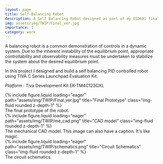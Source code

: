 ```yaml
---
layout: page
title: Self-Balancing Robot
description: A Self Balancing Robot designed as part of my ESD601 final project.
img: assets/img/TWIP/Final_ver.jpg
importance: 1
category: work
---
```


A balancing robot is a common demonstration of controls in a dynamic system. Due to the inherent instability of the equilibrium point, appropriate controllability and observability measures must be undertaken to stabilize the system about the desired equilibrium point.

In this project I designed and build a self balancing PID controlled robot using TIVA C Series Launchpad Evaluation Kit.

*Platform :* Tiva Development Kit EK-TM4C123GXL


<div class="row">
    <div class="col-sm mt-3 mt-md-0">
        {% include figure.liquid loading="eager" path="assets/img/TWIP/Final_ver.jpg" title="Final Prototype" class="img-fluid rounded z-depth-1" %}
    </div>
</div>
<div class="caption">
    The final prototype of the robot.
</div>


<div class="row">
    <div class="col-sm mt-3 mt-md-0">
        {% include figure.liquid loading="eager" path="assets/img/TWIP/me_cad.png" title="CAD model" class="img-fluid rounded z-depth-1" %}
    </div>
</div>
<div class="caption">
    The mechanical CAD model.
    This image can also have a caption. It's like magic.
</div>

<div class="row">
    <div class="col-sm mt-3 mt-md-0">
        {% include figure.liquid loading="eager" path="assets/img/TWIP/schematics.png" title="Circuit Schematics" class="img-fluid rounded z-depth-1" %}
    </div>
</div>
<div class="caption">
    The circuit schematics.
</div>

